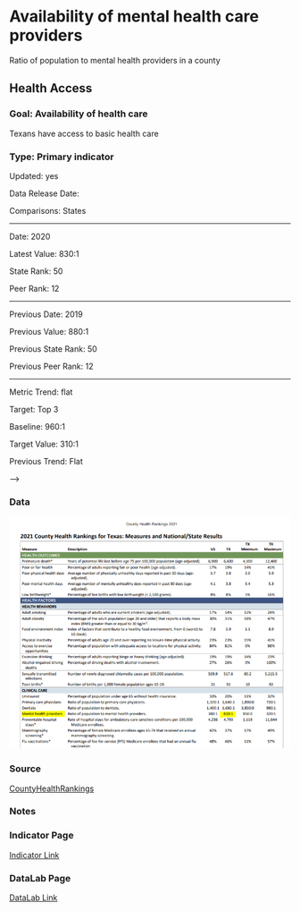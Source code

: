 # Availability of mental health care providers

Ratio of population to mental health providers in a county

## Health Access

### Goal: Availability of health care

Texans have access to basic health care

### Type: Primary indicator

Updated: yes

Data Release Date: 


Comparisons: States


----

Date: 2020

Latest Value: 830:1

State Rank: 50

Peer Rank: 12

----

Previous Date:  2019

Previous Value: 880:1

Previous State Rank:  50

Previous Peer Rank: 12

----

Metric Trend: flat

Target: Top 3

Baseline: 960:1

Target Value: 310:1

Previous Trend: Flat



<!--### Value

<!-- |Year         |  Value      | Rank        | Previous Year| Previous Value | Previous Rank  | Trend| 
| ----------- | ----------- | ----------- | ----------- | ----------- | ----------- | -----------|
|    2020     |   123.7     |    49       |    2019    |    111.8      |   49     |    flat   | -->

-->
### Data

![mental](./images/mental_2021.PNG)


### Source

<!-- [AmericasHealthRankings](https://www.americashealthrankings.org/explore/annual/measure/MHP/state/ALL) -->

[CountyHealthRankings](https://www.countyhealthrankings.org/sites/default/files/media/document/CHR2021_TX.pdf)

### Notes


### Indicator Page

[Indicator Link](https://indicators.texas2036.org/indicator/48)


### DataLab Page

[DataLab Link](https://datalab.texas2036.org/fywtqfb/texas-county-health-ranking?accesskey=lkaiqy)

